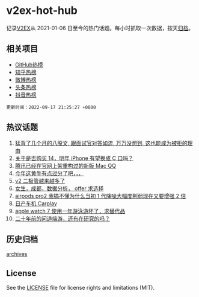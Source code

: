 # v2ex-hot-hub

 记录[V2EX](https://www.v2ex.com/)从 2021-01-06 日至今的热门话题。每小时抓取一次数据，按天[归档](archives)。
 
 ## 相关项目

- [GitHub热榜](https://github.com/snaildev/github-hot-hub)
- [知乎热榜](https://github.com/snaildev/zhihu-hot-hub)
- [微博热榜](https://github.com/snaildev/weibo-hot-hub)
- [头条热榜](https://github.com/snaildev/toutiao-hot-hub)
- [抖音热榜](https://github.com/snaildev/douyin-hot-hub)


 `更新时间：2022-09-17 21:25:27 +0800`

## 热议话题

1. [猛背了几个月的八股文, 跟面试官对答如流, 万万没想到, 这也能成为被拒的理由](https://www.v2ex.com/t/880727)
1. [关于是否购买 14，明年 iPhone 有望换成 C 口吗？](https://www.v2ex.com/t/880850)
1. [腾讯已经在官网上架重构过的新版 Mac QQ](https://www.v2ex.com/t/880685)
1. [今年这黄牛有点过分了吧，，，](https://www.v2ex.com/t/880778)
1. [v2 二极管越来越多了](https://www.v2ex.com/t/880802)
1. [女生，成都，数据分析， offer 求选择](https://www.v2ex.com/t/880766)
1. [airpods pro2 我搞不懂为什么当初 1 代降噪大幅度削弱现在又要增强 2 倍](https://www.v2ex.com/t/880719)
1. [日产车机 Carplay](https://www.v2ex.com/t/880771)
1. [apple watch 7 使用一年游泳游坏了，求替代品](https://www.v2ex.com/t/880807)
1. [二十年前的问道端游，还有在研究的吗？](https://www.v2ex.com/t/880761)

## 历史归档

[archives](archives)

## License

See the [LICENSE](LICENSE) file for license rights and limitations (MIT).
